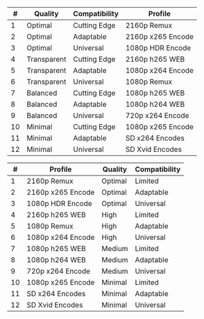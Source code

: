 
| #   | Quality     | Compatibility | Profile           |
| --- | ----------- | ------------- | ----------------- |
| 1   | Optimal     | Cutting Edge  | 2160p Remux       |
| 2   | Optimal     | Adaptable     | 2160p x265 Encode |
| 3   | Optimal     | Universal     | 1080p HDR Encode  |
| 4   | Transparent | Cutting Edge  | 2160p h265 WEB    |
| 5   | Transparent | Adaptable     | 1080p x264 Encode |
| 6   | Transparent | Universal     | 1080p Remux       |
| 7   | Balanced    | Cutting Edge  | 1080p h265 WEB    |
| 8   | Balanced    | Adaptable     | 1080p h264 WEB    |
| 9   | Balanced    | Universal     | 720p x264 Encode  |
| 10  | Minimal     | Cutting Edge  | 1080p x265 Encode |
| 11  | Minimal     | Adaptable     | SD x264 Encodes   |
| 12  | Minimal     | Universal     | SD Xvid Encodes   |

| #   | Profile           | Quality | Compatibility |
| --- | ----------------- | ------- | ------------- |
| 1   | 2160p Remux       | Optimal | Limited       |
| 2   | 2160p x265 Encode | Optimal | Adaptable     |
| 3   | 1080p HDR Encode  | Optimal | Universal     |
| 4   | 2160p h265 WEB    | High    | Limited       |
| 5   | 1080p Remux       | High    | Adaptable     |
| 6   | 1080p x264 Encode | High    | Universal     |
| 7   | 1080p h265 WEB    | Medium  | Limited       |
| 8   | 1080p h264 WEB    | Medium  | Adaptable     |
| 9   | 720p x264 Encode  | Medium  | Universal     |
| 10  | 1080p x265 Encode | Minimal | Limited       |
| 11  | SD x264 Encodes   | Minimal | Adaptable     |
| 12  | SD Xvid Encodes   | Minimal | Universal     |


